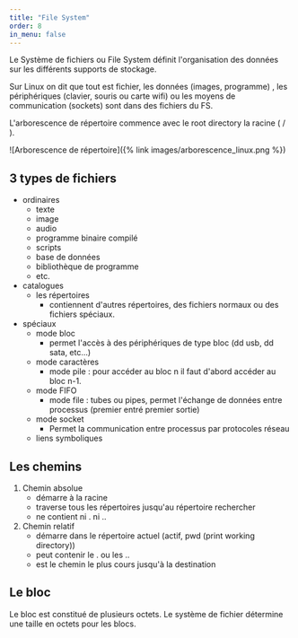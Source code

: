 ```yaml
---
title: "File System"
order: 8
in_menu: false
---
```

Le Système de fichiers ou File System définit l'organisation des données sur les différents supports de stockage.

Sur Linux on dit que tout est fichier, les données (images, programme) , les périphériques (clavier, souris ou carte wifi) ou les moyens de communication (sockets) sont dans des fichiers du FS.

L'arborescence de répertoire commence avec le root directory la racine ( / ).

![Arborescence de répertoire]({% link images/arborescence_linux.png %})

## 3 types de fichiers

* ordinaires
	* texte
	* image
	* audio
	* programme binaire compilé
	* scripts
	* base de données
	* bibliothèque de programme
	* etc.
* catalogues
	* les répertoires
		* contiennent d'autres répertoires, des fichiers normaux ou des fichiers spéciaux.
* spéciaux
	* mode bloc
		* permet l'accès à des périphériques de type bloc (dd usb, dd sata, etc...)
	* mode caractères
		* mode pile :  pour accéder au bloc n il faut d'abord accéder au bloc n-1.
	* mode FIFO
		* mode file : tubes ou pipes, permet l'échange de données entre processus (premier entré premier sortie)
	* mode socket
		* Permet la communication entre processus par protocoles réseau
	* liens symboliques


## Les chemins

1. Chemin absolue
	- démarre à la racine
	- traverse tous les répertoires jusqu'au répertoire rechercher
	- ne contient ni . ni ..
1. Chemin relatif
	- démarre dans le répertoire actuel (actif, pwd (print working directory))
	- peut contenir le . ou les ..
	- est le chemin le plus cours jusqu'à la destination

## Le bloc

Le bloc est constitué de plusieurs octets.
Le système de fichier détermine une taille en octets pour les blocs. 